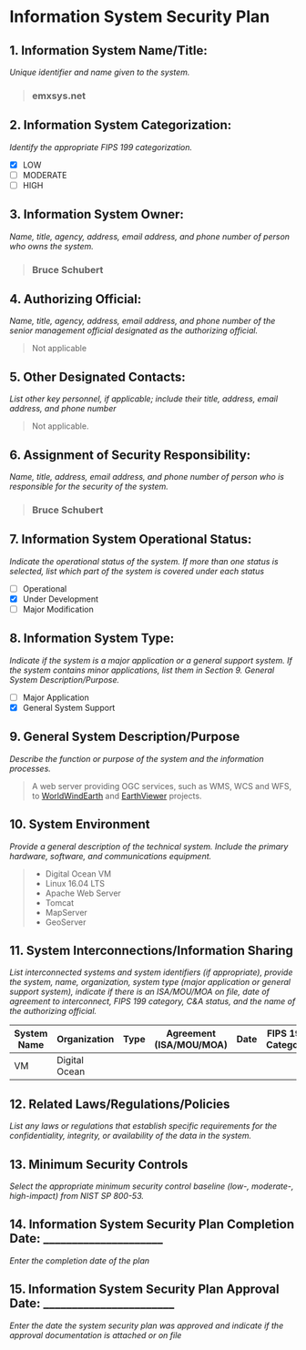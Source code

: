 # Information System Security Plan

## 1. Information System Name/Title:
_Unique identifier and name given to the system._
> ### emxsys.net

## 2. Information System Categorization: 
_Identify the appropriate FIPS 199 categorization._

- [x] LOW
- [ ] MODERATE            
- [ ] HIGH 

## 3. Information System Owner:
_Name, title, agency, address, email address, and phone number of person who owns the system._
> ### Bruce Schubert

## 4. Authorizing Official:
_Name, title, agency, address, email address, and phone number of the senior management official designated as the authorizing official._
> Not applicable

## 5. Other Designated Contacts:
_List other key personnel, if applicable; include their title, address, email address, and phone number_
> Not applicable.

## 6. Assignment of Security Responsibility:
_Name, title, address, email address, and phone number of person who is responsible for the security of the system._
> ### Bruce Schubert

## 7. Information System Operational Status:
_Indicate the operational status of the system. If more than one status is selected, list which part of the system is covered under each status_

- [ ] Operational
- [x] Under Development
- [ ] Major Modification

## 8. Information System Type:
_Indicate if the system is a major application or a general support system. If the system contains minor applications, list them in Section 9. General System Description/Purpose._

- [ ] Major Application
- [x] General System Support

## 9. General System Description/Purpose 
_Describe the function or purpose of the system and the information processes._
> A web server providing OGC services, such as WMS, WCS and WFS, to [WorldWindEarth](https://worldwindearth.github.io) and 
> [EarthViewer](https://earthviewer/githup.io) projects.


## 10. System Environment 
_Provide a general description of the technical system. Include the primary hardware, software, and communications equipment._
>- Digital Ocean VM
>- Linux 16.04 LTS
>- Apache Web Server
>- Tomcat
>- MapServer
>- GeoServer
## 11. System Interconnections/Information Sharing 
_List interconnected systems and system identifiers (if appropriate), provide the system, name, organization, system type (major application or general support system), indicate if there is an ISA/MOU/MOA on file, date of agreement to interconnect, FIPS 199 category, C&A status, and the name of the authorizing official._

System Name | Organization | Type | Agreement (ISA/MOU/MOA) | Date | FIPS 199 Category | C&A Status | Auth. Official
----------- | ------------ | ---- | ----------------------- | ---- |------------------ | ---------- | ---------------
VM | Digital Ocean | 


## 12. Related Laws/Regulations/Policies 
_List any laws or regulations that establish specific requirements for the confidentiality, integrity, or availability of the data in the system._
 
## 13. Minimum Security Controls 
_Select the appropriate minimum security control baseline (low-, moderate-, high-impact) from NIST SP 800-53._

## 14. Information System Security Plan Completion Date: _____________________ 
_Enter the completion date of the plan_

## 15. Information System Security Plan Approval Date: _______________________
_Enter the date the system security plan was approved and indicate if the approval documentation is attached or on file_

